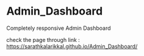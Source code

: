 # Admin_Dashboard
Completely responsive Admin Dashboard


check the page through link : https://sarathkalarikkal.github.io/Admin_Dashboard/

